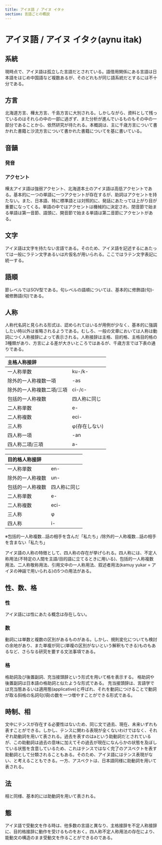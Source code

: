 ```yaml
---
title: アイヌ語 / アイヌ イタㇰ
section: 言語ごとの概説
---
```


# アイヌ語 / アイヌ イタㇰ(aynu itak)

## 系統
現時点で、アイヌ語は孤立した言語だとされている。語借用関係にある言語は日本語をはじめ中国語など複数あるが、そのどれもが同じ語系統だとするには不十分である。

## 方言
北海道方言、樺太方言、千島方言に大別される。しかしながら、資料として残っているのはそれらの中の一部に過ぎず、また分析が進んでいるものもその中の一部分であることから、依然研究が待たれる。本概説は、主に千歳方言について書かれた書籍と沙流方言について書かれた書籍についてを基に書いている。


## 音韻
### 発音
### アクセント
樺太アイヌ語は強弱アクセント、北海道本土のアイヌ語は高低アクセントである。基本的に一つの単語に一つアクセントが存在するが、助詞はアクセントを持たない。また、日本語、特に標準語とは対照的に、発話にあたっては上がり目が重要になってくる。単語の中ではアクセントは機械的に決定され、閉音節で始まる単語は第一音節、語頭に、開音節で始まる単語は第二音節にアクセントがある。

## 文字
アイヌ語は文字を持たない言語である。そのため、アイヌ語を記述するにあたっては一般にラテン文字あるいは片仮名が用いられる。ここではラテン文字表記に統一する。

## 語順
節レベルではSOV型である。句レベルの語順については、基本的に修飾語(句)-被修飾語(句)である。

## 人称
人称代名詞と見られる形式は、認められてはいるが用例が少なく、基本的に強調したい時以外は省略されるようである。むしろ、一般の文章においては人称は動詞につく人称接辞によって表示される。人称接辞は主格、目的格、主格目的格の3種類があり、方言による差が大きいところではあるが、千歳方言では下表の通りである。

| 主格人称接辞 |  |
| :-- | :-- |
| 一人称単数 | ku-/k- |
| 除外的一人称複数一項 | -as |
| 除外的一人称複数二項/三項 | ci-/c- |
| 包括的一人称複数 | 四人称に同じ |
| 二人称単数 | e- |
| 二人称複数 | eci- |
| 三人称 | φ(存在しない) |
| 四人称一項 | -an |
| 四人称二項/三項 | a- |

| 目的格人称接辞 |  |
| :-- | :-- |
| 一人称単数 | en- |
| 除外的一人称複数 | un- |
| 包括的一人称複数 | 四人称に同じ |
| 二人称単数 | e- |
| 二人称複数 | eci- |
| 三人称 | φ |
| 四人称 | i- |

※包括的一人称複数...話の相手を含んだ「私たち」/除外的一人称複数...話の相手を含まない「私たち」

アイヌ語の人称の特徴として、四人称の存在が挙げられる。四人称には、不定人称用法(不特定の人間を主語/目的語に立てるときに用いる)、包括的一人称複数用法、二人称敬称用法、引用文中の一人称用法、叙述者用法(kamuy yukar = アイヌの神謡で用いられる)の5つの用法がある。

## 性、数、格
### 性
アイヌ語には性にあたる概念は存在しない。
### 数
動詞には単数と複数の区別があるものがある。しかし、規則変化についても検討の余地があり、また単複が同じ(単複の区別がないという解釈もできる)ものもあるなど、さらなる研究を要する文法事項である。
### 格
格助詞及び後置副詞、充当接頭辞という形式を用いて格を表示する。
格助詞や後置副詞は日本語の格助詞と似たような形式である。
充当接頭辞は、言語学では充当態あるいは適用態(applicative)と呼ばれ、それを動詞につけることで動詞が取る斜格の名詞句(項)の数を一つ増やすことができる形式である。


## 時制、相
文中にテンスが存在する必要性はないため、同じ文で過去、現在、未来いずれも表すことができる。しかし、テンスに関わる表現が全くないわけではなく、それぞれ助動詞を用いて表される。過去を表すのはaという助動詞だとされているが、この助動詞は過去の意味に加えてその過去が現在になんらかの状態を及ぼしている状態を含意しているため、これはテンスではなく完了のアスペクトを表す助動詞として分類されることもある。そのため、アイヌ語にはテンス表現がない、と考えることもできる。一方、アスペクトは、日本語同様に助動詞を用いて表される。

## 法
相と同様、基本的には助動詞を用いて表される。

## 態
アイヌ語で受動文を作る時は、他多数の言語と異なり、主格接辞を不定人称接辞に、目的格接辞に動作を受けるものをおく。四人称不定人称用法の存在により、能動文の構造のまま受動文を作ることができるのである。
